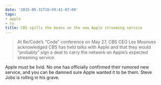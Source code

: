 ```yaml
---
date: '2015-05-31T16:49:41-07:00'
tags:
- apple
- tv
title: CBS spills the beans on the new Apple streaming service
---
```


>At Re/Code’s “Code” conference on May 27, CBS CEO Les Moonves acknowledged CBS has held talks with Apple and that they would “probably” sign a deal to carry the network on Apple’s expected streaming service.

Apple must be livid. No one has officially confirmed their rumored new service, and you can be damned sure Apple wanted it to be them. Steve Jobs is rolling in his grave.
